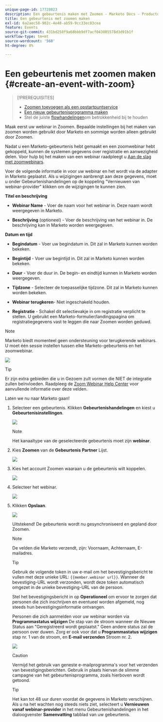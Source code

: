 ```yaml
---
unique-page-id: 17728023
description: Een gebeurtenis maken met Zoomen - Marketo Docs - Productdocumentatie
title: Een gebeurtenis met zoomen maken
exl-id: 6a2aec58-902c-4e40-ab59-9cc33ec83cea
feature: Events
source-git-commit: 431bd258f9a68bbb9df7acf043085578d3d91b1f
workflow-type: tm+mt
source-wordcount: '560'
ht-degree: 0%

---
```


# Een gebeurtenis met zoomen maken {#create-an-event-with-zoom}

>[!PREREQUISITES]
>
>* [Zoomen toevoegen als een opstartpuntservice](/help/marketo/product-docs/administration/additional-integrations/add-zoom-as-a-launchpoint-service.md)
>* [Een nieuw gebeurtenisprogramma maken](/help/marketo/product-docs/demand-generation/events/understanding-events/create-a-new-event-program.md)
>* Stel de juiste [flowhandelingen](/help/marketo/product-docs/core-marketo-concepts/smart-campaigns/flow-actions/add-a-flow-step-to-a-smart-campaign.md)om betrokkenheid bij te houden

Maak eerst uw webinar in Zoomen. Bepaalde instellingen bij het maken van zoomen worden gebruikt door Marketo en sommige worden alleen gebruikt door Zoomen.

Nadat u een Marketo-gebeurtenis hebt gemaakt en een zoomwebinar hebt gekoppeld, kunnen de systemen gegevens over registratie en aanwezigheid delen. Voor hulp bij het maken van een webinar raadpleegt u  [Aan de slag met zoomwebinars](https://support.zoom.us/hc/en-us/articles/200917029-Getting-Started-With-Webinar).

Voer de volgende informatie in voor uw webinar en het wordt via de adapter in Marketo geplaatst. Als u wijzigingen aanbrengt aan deze gegevens, moet u onder Gebeurtenishandelingen op de koppeling &quot;Vernieuwen van webinar-provider&quot; klikken om de wijzigingen te kunnen zien.

**Titel en beschrijving**

* **Webinar Name** - Voer de naam voor het webinar in. Deze naam wordt weergegeven in Marketo.

* **Beschrijving** (optioneel) - Voer de beschrijving van het webinar in. De beschrijving kan in Marketo worden weergegeven.

**Datum en tijd**

* **Begindatum** - Voer uw begindatum in. Dit zal in Marketo kunnen worden bekeken.

* **Begintijd** - Voer uw begintijd in. Dit zal in Marketo kunnen worden bekeken.

* **Duur** - Voer de duur in. De begin- en eindtijd kunnen in Marketo worden weergegeven.

* **Tijdzone** - Selecteer de toepasselijke tijdzone. Dit zal in Marketo kunnen worden bekeken.

* **Webinar terugkeren**- Niet ingeschakeld houden.

* **Registratie** - Schakel dit selectievakje in om registratie verplicht te stellen. U gebruikt een Marketo-formulier/landingspagina om registratiegegevens vast te leggen die naar Zoomen worden geduwd.

>[!NOTE]
>
>Marketo biedt momenteel geen ondersteuning voor terugkerende webinars. U moet één sessie instellen tussen elke Marketo-gebeurtenis en het zoomwebinar.

![](assets/overview2.png)

>[!TIP]
>
>Er zijn extra gebieden die u in Gezoem zult vormen die NIET de integratie zullen beïnvloeden. Raadpleeg de [Zoom Webinar Help Center](https://support.zoom.us/hc/en-us/sections/200324965-Video-Webinar) voor aanvullende informatie over deze velden.

Laten we nu naar Marketo gaan!

1. Selecteer een gebeurtenis. Klikken **Gebeurtenishandelingen** en kiest u **Gebeurtenisinstellingen**.

   ![](assets/image2015-5-14-14-3a53-3a10-1.png)

   >[!NOTE]
   >
   >Het kanaaltype van de geselecteerde gebeurtenis moet zijn **webinar**.

1. Kies **Zoomen** van de **Gebeurtenis** **Partner** Lijst.

   ![](assets/eventsettings1.png)

1. Kies het account Zoomen waaraan u de gebeurtenis wilt koppelen.

   ![](assets/selectaccount.png)

1. Selecteer het webinar.

   ![](assets/selectevent.png)

1. Klikken **Opslaan**.

   ![](assets/eventsettingssave.png)

   Uitstekend! De gebeurtenis wordt nu gesynchroniseerd en gepland door Zoomen.

   >[!NOTE]
   >
   >De velden die Marketo verzendt, zijn: Voornaam, Achternaam, E-mailadres.

   >[!TIP]
   >
   >Gebruik de volgende token in uw e-mail om het bevestigingsbericht te vullen met deze unieke URL: `{{member.webinar url}}`. Wanneer de bevestiging-URL wordt verzonden, wordt deze token automatisch omgezet in de unieke bevestiging-URL van de persoon.
   >
   >Stel het bevestigingsbericht in op **Operationeel** om ervoor te zorgen dat personen die zich inschrijven en eventueel worden afgemeld, nog steeds hun bevestigingsinformatie ontvangen.

   Personen die zich aanmelden voor uw webinar worden via **Programmastatus wijzigen** De stap van de stroom wanneer de Nieuwe Status aan &quot;Geregistreerd wordt geplaatst.&quot; Geen andere status zal de persoon over duwen. Zorg er ook voor dat u **Programmastatus wijzigen** stap nr. 1 van de stroom, en **E-mail verzenden** Stroom nr. 2.

   ![](assets/goto-webinar-1.png)

   >[!CAUTION]
   >
   >Vermijd het gebruik van geneste e-mailprogramma&#39;s voor het verzenden van bevestigingsberichten. Gebruik in plaats hiervan de slimme campagne van het gebeurtenisprogramma, zoals hierboven wordt getoond.

   >[!TIP]
   >
   >Het kan tot 48 uur duren voordat de gegevens in Marketo verschijnen. Als u na het wachten nog steeds niets ziet, selecteert u **Vernieuwen vanaf webinar-provider** in het menu Gebeurtenishandelingen in het dialoogvenster **Samenvatting** tabblad van uw gebeurtenis.
